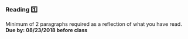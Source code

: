 ### Reading :one:

Minimum of 2 paragraphs required as a reflection of what you have read. **Due by: 08/23/2018 before class**
